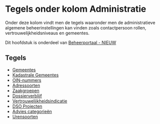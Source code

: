 # Tegels onder kolom Administratie

Onder deze kolom vindt men de tegels waaronder men de administratieve algemene beheerinstellingen kan vinden zoals contactpersoon rollen, vertrouwelijkheidsniveaus en gemeentes.

Dit hoofdstuk is onderdeel van [Beheerportaal - NIEUW](/docs/probleemoplossing/portalen_en_moduleschermen/beheerportaal_nieuw.md)

## Tegels

  * [Gemeentes](/docs/probleemoplossing/portalen_en_moduleschermen/beheerportaal_nieuw/tegels_kolom_administratie/gemeentes.md)
  * [Kadastrale Gemeentes](/docs/probleemoplossing/portalen_en_moduleschermen/beheerportaal_nieuw/tegels_kolom_administratie/kadastrale_gemeentes.md)
  * [OIN-nummers](/docs/probleemoplossing/portalen_en_moduleschermen/beheerportaal_nieuw/tegels_kolom_administratie/oinnummers.md)
  * [Adressoorten](/docs/probleemoplossing/portalen_en_moduleschermen/beheerportaal_nieuw/tegels_kolom_administratie/adressoorten.md)
  * [Zaakgroepen](/docs/probleemoplossing/portalen_en_moduleschermen/beheerportaal_nieuw/tegels_kolom_administratie/zaakgroepen.md)
  * [Dossierverblijf](/docs/probleemoplossing/portalen_en_moduleschermen/beheerportaal_nieuw/tegels_kolom_administratie/dossierverblijf.md)
  * [Vertrouwelijkheidsindicatie](/docs/probleemoplossing/portalen_en_moduleschermen/beheerportaal_nieuw/tegels_kolom_administratie/vertrouwelijkheid.md)
  * [DSO Projecten](/docs/probleemoplossing/portalen_en_moduleschermen/beheerportaal_nieuw/tegels_kolom_administratie/dsoprojecten.md)
  * [Advies categorieën](/docs/probleemoplossing/portalen_en_moduleschermen/beheerportaal_nieuw/tegels_kolom_administratie/advies_categorien.md)
  * [Urensoorten](/docs/probleemoplossing/portalen_en_moduleschermen/beheerportaal_nieuw/tegels_kolom_administratie/urensoorten.md)

